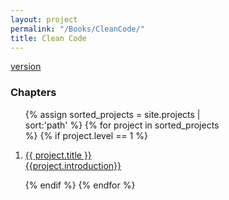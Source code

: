 ```yaml
---
layout: project
permalink: "/Books/CleanCode/"
title: Clean Code
---
```

[version](https://www.amazon.com/Clean-Code-Handbook-Software-Craftsmanship/dp/0132350882)

### Chapters
<!-- Row Content -->
<div class="w3-col w3-container" style="width:70%">
     <ol class="entry-previews">
     {% assign sorted_projects = site.projects | sort:'path' %}
     {% for project in sorted_projects %}
        {% if project.level == 1 %}
	   <li>
	    <p class="post-preview">
	      <a href="{{ project.url }}">
	      	   {{ project.title }}
		    <br>
		    {{project.introduction}}
	     </a>
	    </p>
	   </li>
	{% endif %}
    {% endfor %}
     </ol>
</div>